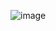 ![image](https://github.com/ahmadghoniem/FunnyListings/assets/60299751/88bc5b55-c248-436f-81af-cec96732d00b)
